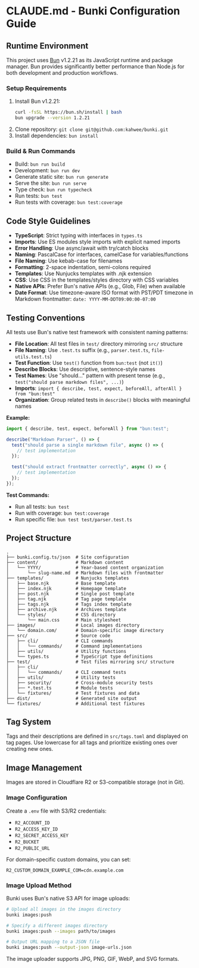 # CLAUDE.md - Bunki Configuration Guide

## Runtime Environment

This project uses [Bun](https://bun.sh/) v1.2.21 as its JavaScript runtime and package manager. Bun provides significantly better performance than Node.js for both development and production workflows.

### Setup Requirements

1. Install Bun v1.2.21:
   ```bash
   curl -fsSL https://bun.sh/install | bash
   bun upgrade --version 1.2.21
   ```
2. Clone repository: `git clone git@github.com:kahwee/bunki.git`
3. Install dependencies: `bun install`

### Build & Run Commands

- Build: `bun run build`
- Development: `bun run dev`
- Generate static site: `bun run generate`
- Serve the site: `bun run serve`
- Type check: `bun run typecheck`
- Run tests: `bun test`
- Run tests with coverage: `bun test:coverage`

## Code Style Guidelines

- **TypeScript**: Strict typing with interfaces in `types.ts`
- **Imports**: Use ES modules style imports with explicit named imports
- **Error Handling**: Use async/await with try/catch blocks
- **Naming**: PascalCase for interfaces, camelCase for variables/functions
- **File Naming**: Use kebab-case for filenames
- **Formatting**: 2-space indentation, semi-colons required
- **Templates**: Use Nunjucks templates with .njk extension
- **CSS**: Use CSS in the templates/styles directory with CSS variables
- **Native APIs**: Prefer Bun's native APIs (e.g., Glob, File) when available
- **Date Format**: Use timezone-aware ISO format with PST/PDT timezone in Markdown frontmatter:
  `date: YYYY-MM-DDT09:00:00-07:00`

## Testing Conventions

All tests use Bun's native test framework with consistent naming patterns:

- **File Location**: All test files in `test/` directory mirroring `src/` structure
- **File Naming**: Use `.test.ts` suffix (e.g., `parser.test.ts`, `file-utils.test.ts`)
- **Test Function**: Use `test()` function from `bun:test` (not `it()`)
- **Describe Blocks**: Use descriptive, sentence-style names
- **Test Names**: Use "should..." pattern with present tense (e.g., `test("should parse markdown files", ...)`)
- **Imports**: `import { describe, test, expect, beforeAll, afterAll } from "bun:test"`
- **Organization**: Group related tests in `describe()` blocks with meaningful names

**Example:**
```typescript
import { describe, test, expect, beforeAll } from "bun:test";

describe("Markdown Parser", () => {
  test("should parse a single markdown file", async () => {
    // test implementation
  });

  test("should extract frontmatter correctly", async () => {
    // test implementation
  });
});
```

**Test Commands:**
- Run all tests: `bun test`
- Run with coverage: `bun test:coverage`
- Run specific file: `bun test test/parser.test.ts`

## Project Structure

```
.
├── bunki.config.ts/json  # Site configuration
├── content/              # Markdown content
│   └── YYYY/             # Year-based content organization
│       └── slug-name.md  # Markdown files with frontmatter
├── templates/            # Nunjucks templates
│   ├── base.njk          # Base template
│   ├── index.njk         # Homepage template
│   ├── post.njk          # Single post template
│   ├── tag.njk           # Tag page template
│   ├── tags.njk          # Tags index template
│   ├── archive.njk       # Archives template
│   └── styles/           # CSS directory
│       └── main.css      # Main stylesheet
├── images/               # Local images directory
│   └── domain.com/       # Domain-specific image directory
├── src/                  # Source code
│   ├── cli/              # CLI commands
│   │   └── commands/     # Command implementations
│   ├── utils/            # Utility functions
│   └── types.ts          # TypeScript type definitions
├── test/                 # Test files mirroring src/ structure
│   ├── cli/
│   │   └── commands/     # CLI command tests
│   ├── utils/            # Utility tests
│   ├── security/         # Cross-module security tests
│   ├── *.test.ts         # Module tests
│   └── fixtures/         # Test fixtures and data
├── dist/                 # Generated site output
└── fixtures/             # Additional test fixtures
```

## Tag System

Tags and their descriptions are defined in `src/tags.toml` and displayed on tag pages. Use lowercase for all tags and prioritize existing ones over creating new ones.

## Image Management

Images are stored in Cloudflare R2 or S3-compatible storage (not in Git).

### Image Configuration

Create a `.env` file with S3/R2 credentials:

- `R2_ACCOUNT_ID`
- `R2_ACCESS_KEY_ID`
- `R2_SECRET_ACCESS_KEY`
- `R2_BUCKET`
- `R2_PUBLIC_URL`

For domain-specific custom domains, you can set:

```
R2_CUSTOM_DOMAIN_EXAMPLE_COM=cdn.example.com
```

### Image Upload Method

Bunki uses Bun's native S3 API for image uploads:

```bash
# Upload all images in the images directory
bunki images:push

# Specify a different images directory
bunki images:push --images path/to/images

# Output URL mapping to a JSON file
bunki images:push --output-json image-urls.json
```

The image uploader supports JPG, PNG, GIF, WebP, and SVG formats.
